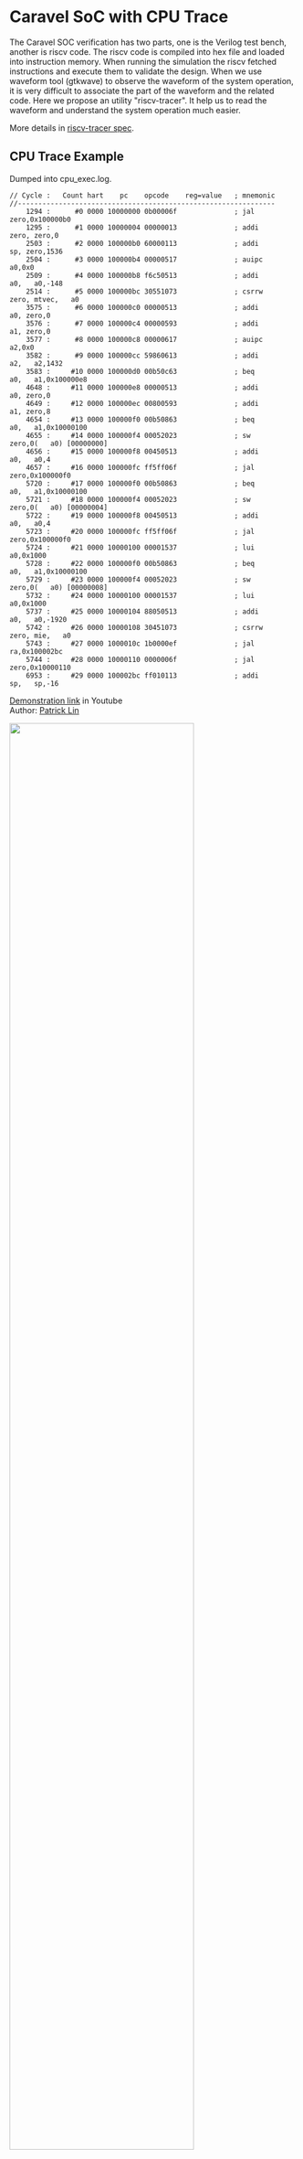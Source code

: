# Caravel SoC with CPU Trace
The Caravel SOC verification has two parts, one is the Verilog test bench, another is riscv code. The riscv code is compiled into hex file and loaded into instruction memory. When running the simulation the riscv fetched instructions and execute them to validate the design. When we use waveform tool (gtkwave) to observe the waveform of the system operation, it is very difficult to associate the part of the waveform  and the related code. Here we propose an utility "riscv-tracer". It help us to read the waveform and understand the system operation much easier.

More details in [riscv-tracer spec](https://github.com/bol-edu/caravel-soc/files/11247594/riscv-tracer.pdf).

## CPU Trace Example
Dumped into cpu_exec.log.

    // Cycle :   Count hart    pc    opcode    reg=value   ; mnemonic
    //---------------------------------------------------------------
        1294 :      #0 0000 10000000 0b00006f              ; jal      zero,0x100000b0
        1295 :      #1 0000 10000004 00000013              ; addi     zero, zero,0
        2503 :      #2 0000 100000b0 60000113              ; addi       sp, zero,1536
        2504 :      #3 0000 100000b4 00000517              ; auipc      a0,0x0
        2509 :      #4 0000 100000b8 f6c50513              ; addi       a0,   a0,-148
        2514 :      #5 0000 100000bc 30551073              ; csrrw    zero, mtvec,   a0
        3575 :      #6 0000 100000c0 00000513              ; addi       a0, zero,0
        3576 :      #7 0000 100000c4 00000593              ; addi       a1, zero,0
        3577 :      #8 0000 100000c8 00000617              ; auipc      a2,0x0
        3582 :      #9 0000 100000cc 59860613              ; addi       a2,   a2,1432
        3583 :     #10 0000 100000d0 00b50c63              ; beq        a0,   a1,0x100000e8
        4648 :     #11 0000 100000e8 00000513              ; addi       a0, zero,0
        4649 :     #12 0000 100000ec 00800593              ; addi       a1, zero,8
        4654 :     #13 0000 100000f0 00b50863              ; beq        a0,   a1,0x10000100
        4655 :     #14 0000 100000f4 00052023              ; sw       zero,0(   a0) [00000000]
        4656 :     #15 0000 100000f8 00450513              ; addi       a0,   a0,4
        4657 :     #16 0000 100000fc ff5ff06f              ; jal      zero,0x100000f0
        5720 :     #17 0000 100000f0 00b50863              ; beq        a0,   a1,0x10000100
        5721 :     #18 0000 100000f4 00052023              ; sw       zero,0(   a0) [00000004]
        5722 :     #19 0000 100000f8 00450513              ; addi       a0,   a0,4
        5723 :     #20 0000 100000fc ff5ff06f              ; jal      zero,0x100000f0
        5724 :     #21 0000 10000100 00001537              ; lui        a0,0x1000
        5728 :     #22 0000 100000f0 00b50863              ; beq        a0,   a1,0x10000100
        5729 :     #23 0000 100000f4 00052023              ; sw       zero,0(   a0) [00000008]
        5732 :     #24 0000 10000100 00001537              ; lui        a0,0x1000
        5737 :     #25 0000 10000104 88050513              ; addi       a0,   a0,-1920
        5742 :     #26 0000 10000108 30451073              ; csrrw    zero, mie,   a0
        5743 :     #27 0000 1000010c 1b0000ef              ; jal        ra,0x100002bc
        5744 :     #28 0000 10000110 0000006f              ; jal      zero,0x10000110
        6953 :     #29 0000 100002bc ff010113              ; addi       sp,   sp,-16

[Demonstration link](https://www.youtube.com/watch?v=tQr13wYYrgw#t=101m18s) in Youtube  
Author: [Patrick Lin](https://github.com/patrick-lin-git)  

<img src="https://user-images.githubusercontent.com/11850122/232430620-f8f27f4a-f806-4e75-917f-5f064c78f403.png" width=80%>

## Toolchain Prerequisites
* [Ubuntu 20.04+](https://releases.ubuntu.com/focal/)
* [RISC-V GCC Toolchains rv32i-4.0.0](https://github.com/stnolting/riscv-gcc-prebuilt)
* [Icarus Verilog v13](https://github.com/steveicarus/iverilog)
* [GTKWave v3.3.103](https://gtkwave.sourceforge.net/)

## Install Icarus Verilog v13 from Source Compiling

    $ sudo apt update
    $ sudo apt install git autoconf gperf make build-essential g++ flex bison -y
    $ git clone https://github.com/steveicarus/iverilog
    $ cd iverilog/
    $ sh autoconf.sh
    $ ./configure
    $ make
    $ sudo make install
    $ iverilog -v

validate your [Icarus Verilog v13 installation](https://github.com/bol-edu/caravel-soc/blob/cpu_trace/iverilog_v13_installation.log)

## Setup and Config

    $ sudo apt install gtkwave gcc -y
    $ sudo wget -O /tmp/riscv32-unknown-elf.gcc-12.1.0.tar.gz https://github.com/stnolting/riscv-gcc-prebuilt/releases/download/rv32i-4.0.0/riscv32-unknown-elf.gcc-12.1.0.tar.gz
    $ sudo mkdir /opt/riscv
    $ sudo tar -xzf /tmp/riscv32-unknown-elf.gcc-12.1.0.tar.gz -C /opt/riscv
    $ git clone -b cpu-trace https://github.com/bol-edu/caravel-soc caravel-soc_cpu-trace
    $ cd caravel-soc_cpu-trace/
    $ chmod +x ./testbench/counter_la/run_sim_trace ./testbench/counter_wb/run_sim_trace ./testbench/gcd_la/run_sim_trace
    $ chmod +x ./testbench/counter_la/run_clean ./testbench/counter_wb/run_clean ./testbench/gcd_la/run_clean
    $ echo 'export PATH=$PATH:/opt/riscv/bin' >> ~/.bashrc
    $ source ~/.bashrc

validate your [setup & config](https://github.com/bol-edu/caravel-soc/blob/cpu-trace/setup_config.log)

## Directory Structure

    ├── cvc-pdk                 # SKY130 OpenRAM SRAM Model
    ├── firmware                # Caravel System Firmware Libraries
    ├── rtl                     # Caravel RTL Designs
    │   ├── header              # Headers
    │   ├── soc                 # Boledu Revised SoC
    │   ├── user                # User Project Designs
    ├── testbench               # Caravel Testbenches
    │   ├── counter_la          # Counter with Logic Analyzer Interface
    │   ├── counter_wb          # Counter with Wishbone Interface
    │   └── gcd_la              # GCD with Logic Analyzer Interface
    └── vip                     # Caravel Verification IP

## CPU Trace Testbenches for Custom Designs

* Counter with (LA) logic analyzer interface 
  * 32-bit LA input  
  * 32-bit LA output
  * 16-bit mrpj_io as output
  
  Files for cpu trace simulation:  
  ##################################################  
  caravel-soc_cpu-trace/testbench/counter_la/counter_la.c  
  caravel-soc_cpu-trace/testbench/counter_la/counter_la_tb.v  
  caravel-soc_cpu-trace/testbench/counter_la/cpu_trace.v  
  caravel-soc_cpu-trace/testbench/counter_la/dasm.v  
  caravel-soc_cpu-trace/testbench/counter_la/include.rtl.list  
  caravel-soc_cpu-trace/testbench/counter_la/run_sim_trace  
  ##################################################
  
 /caravel-soc_cpu-trace/testbench/counter_la$ ./run_sim_trace  
 Reading counter_la.hex  
 counter_la.hex loaded into memory  
 Memory 5 bytes = 0x6f 0x00 0x00 0x0b 0x13  
 VCD info: dumpfile counter_la.vcd opened for output.  
        0.000ns MSG counter_la_tb, cpu_exec.log generated  
 LA Test 1 started  
 LA Test 2 passed  
 counter_la_tb.v:170: $finish called at 973912500 (1ps)  
 [cpu_exec.log](https://github.com/bol-edu/caravel-soc/files/11248982/cpu_exec.log)
 
 /caravel-soc_cpu-trace/testbench/counter_la$ gtkwave counter_la.vcd
 <img src="https://user-images.githubusercontent.com/11850122/232455404-f6dff915-4090-41e0-a36f-c153f37ed319.png" width=80%>

* Counter with wishbone interface
  * 32-bit wishbone input  
  * 32-bit wishbone output
  * 16-bit mrpj_io as output
  
  Files for cpu trace simulation:  
  ##################################################  
  caravel-soc_cpu-trace/testbench/counter_wb/counter_wb.c  
  caravel-soc_cpu-trace/testbench/counter_wb/counter_wb_tb.v  
  caravel-soc_cpu-trace/testbench/counter_wb/cpu_trace.v  
  caravel-soc_cpu-trace/testbench/counter_wb/dasm.v  
  caravel-soc_cpu-trace/testbench/counter_wb/include.rtl.list  
  caravel-soc_cpu-trace/testbench/counter_wb/run_sim_trace  
  ##################################################  
  [Note: iVerilog v13 has a unknown issue invoking simulation hang at [counter_wb.c:85](https://github.com/bol-edu/caravel-soc/blob/cpu-trace/testbench/counter_wb/counter_wb.c). We comment out it without changing major testbench behavior.]  
  
 caravel-soc_cpu-trace/testbench/counter_wb$ ./run_sim_trace  
 Reading counter_wb.hex  
 counter_wb.hex loaded into memory  
 Memory 5 bytes = 0x6f 0x00 0x00 0x0b 0x13  
 VCD info: dumpfile counter_wb.vcd opened for output.  
        0.000ns MSG counter_wb_tb, cpu_exec.log generated  
 Monitor: MPRJ-Logic WB Started  
 Monitor: Mega-Project WB (RTL) Passed  
 counter_wb_tb.v:169: $finish called at 555412500 (1ps)  
 [cpu_exec.log](https://github.com/bol-edu/caravel-soc/files/11249000/cpu_exec.log)

 caravel-soc_cpu-trace/testbench/counter_wb$ gtkwave counter_wb.vcd
 <img src="https://user-images.githubusercontent.com/11850122/232457284-40285da7-464b-446c-a4d8-50d94c109431.png" width=80%>
 
* GCD with (LA) logic analyzer interface
  * 32-bit x 2 LA input  
  * 32-bit LA output
  * 16-bit mrpj_io as output
  
  Files for cpu trace simulation:  
  ##################################################  
  caravel-soc_cpu-trace/testbench/gcd_la/gcd_la.c  
  caravel-soc_cpu-trace/testbench/gcd_la/gcd_la_tb.v  
  caravel-soc_cpu-trace/testbench/gcd_la/cpu_trace.v  
  caravel-soc_cpu-trace/testbench/gcd_la/dasm.v  
  caravel-soc_cpu-trace/testbench/gcd_la/include.rtl.list  
  caravel-soc_cpu-trace/testbench/gcd_la/run_sim_trace  
  ##################################################
  
 caravel-soc_cpu-trace/testbench/gcd_la$ ./run_sim_trace  
 Reading gcd_la.hex  
 gcd_la.hex loaded into memory  
 Memory 5 bytes = 0x6f 0x00 0x00 0x0b 0x13  
 VCD info: dumpfile gcd_la.vcd opened for output.  
        0.000ns MSG gcd_la_tb, cpu_exec.log generated  
 LA Test seq_gcd(10312050, 29460792)=138 started  
 LA Test seq_gcd(10312050, 29460792)=138 passed  
 LA Test seq_gcd(1993627629, 1177417612)=7 started  
 LA Test seq_gcd(1993627629, 1177417612)=7 passed  
 LA Test seq_gcd(2097015289, 3812041926)=1 started  
 LA Test seq_gcd(2097015289, 3812041926)=1 passed  
 LA Test seq_gcd(1924134885, 3151131255)=135 started  
 LA Test seq_gcd(1924134885, 3151131255)=135 passed  
 LA Test seq_gcd(992211318, 512609597)=1 started  
 LA Test seq_gcd(992211318, 512609597)=1 passed  
 gcd_la_tb.v:189: $finish called at 2568362500 (1ps)   
 [cpu_exec.log](https://github.com/bol-edu/caravel-soc/files/11249070/cpu_exec.log)

 caravel-soc_cpu-trace/testbench/gcd_la$ gtkwave gcd_la.vcd  
 <img src="https://user-images.githubusercontent.com/11850122/232460714-f617dddd-719f-4faa-b32d-ec232426c331.png" width=80%>

## Toolchain Reference Manuals
* [Documentation for Icarus Verilog](https://steveicarus.github.io/iverilog/)
* [GTKWave 3.3 Wave Analyzer User's Guide](https://gtkwave.sourceforge.net/gtkwave.pdf)
